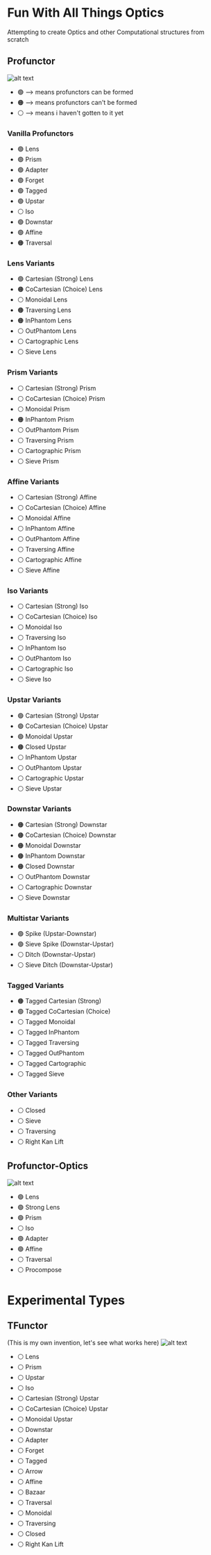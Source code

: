 # Fun With All Things Optics

Attempting to create Optics and other Computational structures from scratch

## Profunctor
![alt text](https://github.com/TitusQuinctiusFlamininus/Optics/blob/main/images/profunctor.png "Profunctor")

- :green_circle: --> means profunctors can be formed
- :orange_circle: --> means profunctors can't be formed
- :white_circle: --> means i haven't gotten to it yet


### Vanilla Profunctors

- :green_circle: Lens
- :green_circle: Prism
- :green_circle: Adapter
- :green_circle: Forget
- :green_circle: Tagged
- :green_circle: Upstar
- :white_circle: Iso
- :green_circle: Downstar
- :green_circle: Affine
- :orange_circle: Traversal

### Lens Variants

- :green_circle: Cartesian (Strong) Lens
- :orange_circle: CoCartesian (Choice) Lens
- :white_circle: Monoidal Lens
- :orange_circle: Traversing Lens
- :orange_circle:  InPhantom Lens
- :white_circle:  OutPhantom Lens
- :white_circle:  Cartographic Lens
- :white_circle:  Sieve Lens

### Prism Variants

- :white_circle: Cartesian (Strong) Prism
- :white_circle: CoCartesian (Choice) Prism
- :white_circle: Monoidal Prism
- :orange_circle:  InPhantom Prism
- :white_circle:  OutPhantom Prism
- :white_circle: Traversing Prism
- :white_circle:  Cartographic Prism
- :white_circle:  Sieve Prism

### Affine Variants

- :white_circle: Cartesian (Strong) Affine
- :white_circle: CoCartesian (Choice) Affine
- :white_circle: Monoidal Affine
- :white_circle:  InPhantom Affine
- :white_circle:  OutPhantom Affine
- :white_circle: Traversing Affine
- :white_circle:  Cartographic Affine
- :white_circle:  Sieve Affine

### Iso Variants

- :white_circle: Cartesian (Strong) Iso
- :white_circle: CoCartesian (Choice) Iso
- :white_circle: Monoidal Iso
- :white_circle: Traversing Iso
- :white_circle:  InPhantom Iso
- :white_circle:  OutPhantom Iso
- :white_circle:  Cartographic Iso
- :white_circle:  Sieve Iso

### Upstar Variants

- :green_circle: Cartesian (Strong) Upstar
- :green_circle: CoCartesian (Choice) Upstar
- :green_circle: Monoidal Upstar
- :orange_circle: Closed Upstar
- :white_circle:  InPhantom Upstar
- :white_circle:  OutPhantom Upstar
- :white_circle:  Cartographic Upstar
- :white_circle:  Sieve Upstar

### Downstar Variants

- :orange_circle:  Cartesian (Strong) Downstar 
- :orange_circle:  CoCartesian (Choice) Downstar 
- :orange_circle:  Monoidal Downstar 
- :orange_circle:  InPhantom Downstar
- :orange_circle: Closed Downstar 
- :white_circle:  OutPhantom Downstar
- :white_circle:  Cartographic Downstar
- :white_circle:  Sieve Downstar

### Multistar Variants

- :green_circle: Spike (Upstar-Downstar)
- :green_circle: Sieve Spike (Downstar-Upstar)
- :white_circle: Ditch (Downstar-Upstar)
- :white_circle: Sieve Ditch (Downstar-Upstar)

### Tagged Variants

- :orange_circle:  Tagged Cartesian (Strong) 
- :green_circle:  Tagged CoCartesian (Choice)
- :white_circle:  Tagged Monoidal 
- :white_circle:  Tagged InPhantom 
- :white_circle: Tagged Traversing
- :white_circle:  Tagged OutPhantom 
- :white_circle:  Tagged Cartographic
- :white_circle:  Tagged Sieve 

### Other Variants

- :white_circle: Closed
- :white_circle: Sieve
- :white_circle: Traversing
- :white_circle: Right Kan Lift


## Profunctor-Optics
![alt text](https://github.com/TitusQuinctiusFlamininus/Optics/blob/main/images/optic.png "Optic")

- :green_circle: Lens
- :green_circle: Strong Lens
- :green_circle: Prism
- :white_circle: Iso
- :green_circle: Adapter
- :green_circle: Affine
- :white_circle: Traversal
- :white_circle: Procompose



# Experimental Types

## TFunctor
(This is my own invention, let's see what works here)
![alt text](https://github.com/TitusQuinctiusFlamininus/Optics/blob/main/images/tfunctor.png "TFunctor")

- :white_circle: Lens
- :white_circle: Prism
- :white_circle: Upstar
- :white_circle: Iso
- :white_circle: Cartesian (Strong) Upstar
- :white_circle: CoCartesian (Choice) Upstar
- :white_circle: Monoidal Upstar
- :white_circle: Downstar
- :white_circle: Adapter
- :white_circle: Forget
- :white_circle: Tagged
- :white_circle: Arrow
- :white_circle: Affine
- :white_circle: Bazaar
- :white_circle: Traversal
- :white_circle: Monoidal
- :white_circle: Traversing
- :white_circle: Closed
- :white_circle: Right Kan Lift
